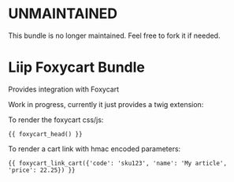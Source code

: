 UNMAINTAINED
============

This bundle is no longer maintained. Feel free to fork it if needed.

# Liip Foxycart Bundle

Provides integration with Foxycart

Work in progress, currently it just provides a twig extension:

To render the foxycart css/js:
```jinja
{{ foxycart_head() }}
```

To render a cart link with hmac encoded parameters:
```jinja
{{ foxycart_link_cart({'code': 'sku123', 'name': 'My article', 'price': 22.25}) }}
```

